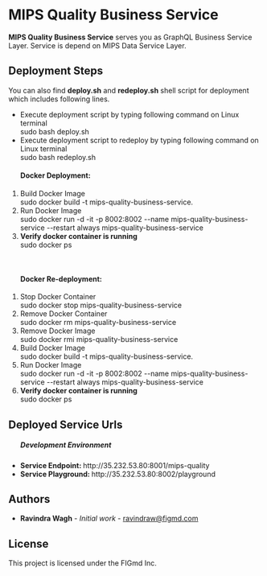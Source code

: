 # MIPS Quality Business Service

<p><b>MIPS Quality Business Service</b> serves you as GraphQL Business Service Layer. Service is depend on MIPS Data Service Layer.</p>

## Deployment Steps

You can also find <b>deploy.sh</b> and <b>redeploy.sh</b> shell script for deployment which includes following lines.

<ul>
    <li>
        Execute deployment script by typing following command on Linux terminal
        <br/>
        sudo bash deploy.sh
    </li>
    <li>
        Execute deployment script to redeploy by typing following command on Linux terminal
        <br/>
        sudo bash redeploy.sh
    </li>
</ul>
<ol><h4>Docker Deployment:</h4>
    <li>Build Docker Image<br/>sudo docker build -t mips-quality-business-service.</li>
    <li>Run Docker Image<br/> sudo docker run -d -it -p 8002:8002 --name mips-quality-business-service --restart always mips-quality-business-service</li>
    <li><b>Verify docker container is running</b><br/> sudo docker ps</li>
</ol>

<br/>

<ol><h4>Docker Re-deployment:</h4>
    <li>Stop Docker Container<br/>sudo docker stop mips-quality-business-service</li>
    <li>Remove Docker Container<br/>sudo docker rm mips-quality-business-service</li>
    <li>Remove Docker Image<br/>sudo docker rmi mips-quality-business-service</li>
    <li>Build Docker Image<br/>sudo docker build -t mips-quality-business-service.</li>
    <li>Run Docker Image<br/> sudo docker run -d -it -p 8002:8002 --name mips-quality-business-service --restart always mips-quality-business-service</li>
    <li><b>Verify docker container is running</b><br/> sudo docker ps</li>
</ol>

## Deployed Service Urls

<ul>
    <h5>Development Environment</h5>
    <li><b>Service Endpoint: </b>http://35.232.53.80:8001/mips-quality</li>
    <li><b>Service Playground: </b>http://35.232.53.80:8002/playground</li>
</ul>

## Authors
- **Ravindra Wagh** - _Initial work_ - ravindraw@figmd.com

## License
This project is licensed under the FIGmd Inc.